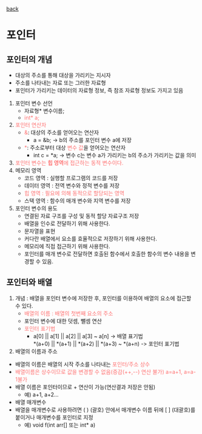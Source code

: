 [back](../2.%20%EB%AC%B8%EC%9E%90%EC%97%B4%20%EB%B0%8F%20%ED%8F%AC%EC%9D%B8%ED%84%B0.md)

# 포인터

## 포인터의 개념
- 대상의 주소를 통해 대상을 가리키는 지시자
- 주소를 나타내는 자료 또는 그러한 자료형
- 포인터가 가리키는 데이터의 자료형 정보, 즉 참조 자료형 정보도 가지고 있음
1. 포인터 변수 선언
    - 자료형* 변수이름;
    - <span style="color:#FF7272">int* a;</span>
2. <span style="color:#FF7272">포인터 연산자</span>
    - <span style="color:#FF7272">&</span>: 대상의 주소를 얻어오는 연산자
        - a = &b; -> b의 주소를 포인터 변수 a에 저장
    - <span style="color:#FF7272">*</span>: 주소로부터 대상 <span style="color:#FF7272">변수 값</span>을 얻어오는 연산자
        - int c = *a; -> 변수 c는 변수 a가 가리키는 b의 주소가 가리키는 값을 의미
3. <span style="color:#FF7272">포인터 변수는 <b>힙 영역</b>에 접근하는 동적 변수이다.</span>
4. 메모리 영역
    - 코드 영역 : 실행할 프로그램의 코드를 저장
    - 데이터 영역 : 전역 변수와 정적 변수를 저장
    - <span style="color:#FF7272">힙 영역 : 필요에 의해 동적으로 할당되는 영역</span>
    - 스택 영역 : 함수의 매개 변수와 지역 변수를 저장
5. 포인터 변수의 용도
    - 연결된 자료 구조를 구성 및 동적 할당 자료구조 저장
    - 배열을 인수로 전달하기 위해 사용한다.
    - 문자열을 표현
    - 커다란 배열에서 요소를 효율적으로 저장하기 위해 사용한다.
    - 메모리에 직접 접근하기 위해 사용한다.
    - 포인터를 매개 변수로 전달하면 호출된 함수에서 호출한 함수의 변수 내용을 변경할 수 있음.

## 포인터와 배열
1. 개념
: 배열을 포인터 변수에 저장한 후, 포인터를 이용하여 배열의 요소에 접근할 수 있다.
    - <span style="color:#FF7272">배열의 이름 :  배열의 첫번째 요소의 주소</span>
    - 포인터 변수에 대한 덧셈, 뺄셈 연산
    - <span style="color:#FF7272">포인터 표기법</span>
        - a[0] || a[1] || a[2] || a[3] ~ a[n] -> 배열 표기법<br>
        *(a+0) || *(a+1) || *(a+2) || *(a+3) ~ *(a+n) -> 포인터 표기법
2. 배열의 이름과 주소
- 배열의 이름은 배열의 시작 주소를 나타내는 <span style="color:#FF7272">포인터/주소 상수</span>
- <span style="color:#FF7272">배열이름은 상수이므로 값을 변경할 수 없음(증감(++,--) 연산 불가)  a=a+1, a=a-1불가</span>
- 배열 이름은 포인터이므로 + 연산이 가능(연산결과 저장은 안됨) 
    - 예) a+1, a+2...
- 배열 매개변수
- 배열을 매개변수로 사용하려면 ( ) (괄호) 안에서 매개변수 이름 뒤에 [ ] (대괄호)를 붙이거나 매개변수를 포인터로 지정
    - 예) void f(int arr[] 또는 int* a)
